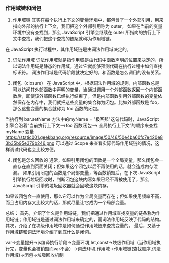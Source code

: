 ### 作用域链和闭包

1. 作用域链
其实在每个执行上下文的变量环境中，都包含了一个外部引用，用来指向外部的执行上下文，我们把这个外部引用称为 outer。
如果在当前的变量环境中没有查找到，那么 JavaScript 引擎会继续在 outer 所指向的执行上下文中查找，我们把这个查找的链条就称为作用域链。

在 JavaScript 执行过程中，其作用域链是由词法作用域决定的。

2. 词法作用域
词法作用域就是指作用域是由代码中函数声明的位置来决定的，所以词法作用域是静态的作用域，通过它就能够预测代码在执行过程中如何查找标识符。
词法作用域是代码阶段就决定好的，和函数是怎么调用的没有关系。

3. 闭包（closure）
在 JavaScript 中，根据词法作用域的规则，内部函数总是可以访问其外部函数中声明的变量，当通过调用一个外部函数返回一个内部函数后，即使该外部函数已经执行结束了，但是内部函数引用外部函数的变量依然保存在内存中，我们就把这些变量的集合称为闭包。比如外部函数是 foo，那么这些变量的集合就称为 foo 函数的闭包。

当执行到 bar.setName 方法中的myName = "极客邦"这句代码时，JavaScript 引擎会沿着“当前执行上下文–>foo 函数闭包–> 全局执行上下文”的顺序来查找 myName 变量
https://static001.geekbang.org/resource/image/50/46/50e4ba60fc7e420e83b35b95e379b246.png
可以通过 Scope 来查看实际代码作用域链的情况，这样调试代码也会比较方便。

4. 闭包是怎么回收的
通常，如果引用闭包的函数是一个全局变量，那么闭包会一直存在直到页面关闭；但如果这个闭包以后不再使用的话，就会造成内存泄漏。
如果引用闭包的函数是个局部变量，等函数销毁后，在下次 JavaScript 引擎执行垃圾回收时，判断闭包这块内容如果已经不再被使用了，那么 JavaScript 引擎的垃圾回收器就会回收这块内存。

如果该闭包会一直使用，那么它可以作为全局变量而存在；但如果使用频率不高，而且占用内存又比较大的话，那就尽量让它成为一个局部变量。

总结：
首先，介绍了什么是作用域链，我们把通过作用域查找变量的链条称为作用域链；作用域链是通过词法作用域来确定的，而词法作用域反映了代码的结构。
其次，介绍了在块级作用域中是如何通过作用域链来查找变量的。
最后，又基于作用域链和词法环境介绍了到底什么是闭包。


var->变量提升->js编译执行阶段->变量环境
let,const->块级作用域（当作用域执行完，变量也会被销毁而var不会）->词法环境
作用域->作用域链(查找顺序,词法作用域)->闭包->垃圾回收机制